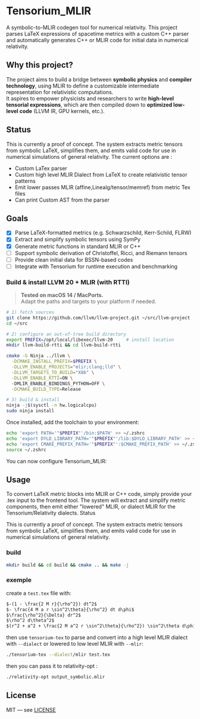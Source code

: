# Tensorium_MLIR

A symbolic-to-MLIR codegen tool for numerical relativity.
This project parses LaTeX expressions of spacetime metrics with a custom C++ parser and automatically generates C++ or MLIR code for initial data in numerical relativity.

## Why this project?

The project aims to build a bridge between **symbolic physics** and **compiler technology**, using MLIR to define a customizable intermediate representation for relativistic computations.  
It aspires to empower physicists and researchers to write **high-level tensorial expressions**, which are then compiled down to **optimized low-level code** (LLVM IR, GPU kernels, etc.).


## Status
This is currently a proof of concept. The system extracts metric tensors from symbolic LaTeX, simplifies them, and emits valid code for use in numerical simulations of general relativity. The current options are :

- Custom LaTex parser
- Custom high level MLIR Dialect from LaTeX to create relativistic tensor patterns
- Emit lower passes MLIR (affine,Linealg/tensor/memref) from metric Tex files
- Can print Custom AST from the parser

## Goals

- [x] Parse LaTeX-formatted metrics (e.g. Schwarzschild, Kerr-Schild, FLRW)
- [x] Extract and simplify symbolic tensors using SymPy
- [x] Generate metric functions in standard MLIR or C++
- [ ] Support symbolic derivation of Christoffel, Ricci, and Riemann tensors
- [ ] Provide clean initial data for BSSN-based codes
- [ ] Integrate with Tensorium for runtime execution and benchmarking

### Build & install LLVM 20 + MLIR (with RTTI)

> **Tested on macOS 14 / MacPorts.**  
> Adapt the paths and targets to your platform if needed.

```bash
# 1) fetch sources
git clone https://github.com/llvm/llvm-project.git ~/src/llvm-project
cd ~/src

# 2) configure an out-of-tree build directory
export PREFIX=/opt/local/libexec/llvm-20     # install location
mkdir llvm-build-rtti && cd llvm-build-rtti

cmake -G Ninja ../llvm \
  -DCMAKE_INSTALL_PREFIX=$PREFIX \
  -DLLVM_ENABLE_PROJECTS="mlir;clang;lld" \
  -DLLVM_TARGETS_TO_BUILD="X86" \
  -DLLVM_ENABLE_RTTI=ON \  
  -DMLIR_ENABLE_BINDINGS_PYTHON=OFF \
  -DCMAKE_BUILD_TYPE=Release

# 3) build & install
ninja -j$(sysctl -n hw.logicalcpu)
sudo ninja install
```
Once installed, add the toolchain to your environment:
```bash
echo 'export PATH='"$PREFIX"'/bin:$PATH' >> ~/.zshrc
echo 'export DYLD_LIBRARY_PATH='"$PREFIX"'/lib:$DYLD_LIBRARY_PATH' >> ~/.zshrc
echo 'export CMAKE_PREFIX_PATH='"$PREFIX"':$CMAKE_PREFIX_PATH' >> ~/.zshrc
source ~/.zshrc

```
You can now configure Tensorium_MLIR:

## Usage

To convert LaTeX metric blocks into MLIR or C++ code, simply provide your .tex input to the frontend tool.
The system will extract and simplify metric components, then emit either "lowered" MLIR, or dialect MLIR for the Tensorium/Relativity dialects.
Status

This is currently a proof of concept. The system extracts metric tensors from symbolic LaTeX, simplifies them, and emits valid code for use in numerical simulations of general relativity.

### build

```bash
mkdir build && cd build && cmake .. && make -j
```

### exemple 

create a ```test.tex``` file with:

```markdown
$-(1 - \frac{2 M r}{\rho^2}) dt^2$
$- \frac{4 M a r \sin^2\theta}{\rho^2} dt d\phi$
$\frac{\rho^2}{\Delta} dr^2$
$\rho^2 d\theta^2$
$(r^2 + a^2 + \frac{2 M a^2 r \sin^2\theta}{\rho^2}) \sin^2\theta d\phi^2$
```

then use ```tensorium-tex``` to parse and convert into a high level MLIR dialect with ```--dialect``` or lowered to low level MLIR with ```--mlir```:

```bash
./tensorium-tex --dialect/mlir test.tex 
```

then you can pass it to relativity-opt :

```bash
./relativity-opt output_symbolic.mlir
```


## License

MIT — see [LICENSE](./LICENSE)
